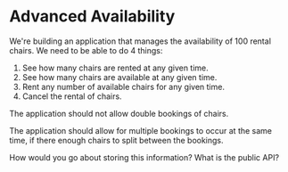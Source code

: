 # Advanced Availability

We're building an application that manages the availability of 100 rental chairs. We need to be able to do 4 things:

1. See how many chairs are rented at any given time.
2. See how many chairs are available at any given time.
3. Rent any number of available chairs for any given time.
4. Cancel the rental of chairs.

The application should not allow double bookings of chairs.

The application should allow for multiple bookings to occur at the same time, if there enough chairs to split between the bookings.

How would you go about storing this information?
What is the public API?
